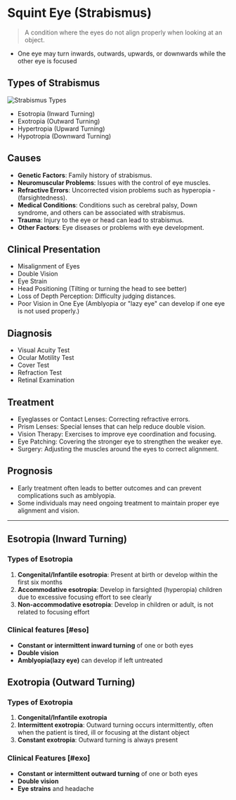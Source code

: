 # Squint Eye (Strabismus)

> A condition where the eyes do not align properly when looking at an object.

- One eye may turn inwards, outwards, upwards, or downwards while the other eye is focused

## Types of Strabismus

![Strabismus Types](/ophthalmology/strabismus.jpeg)

- Esotropia (Inward Turning)
- Exotropia (Outward Turning)
- Hypertropia (Upward Turning)
- Hypotropia (Downward Turning)

## Causes

- **Genetic Factors**: Family history of strabismus.
- **Neuromuscular Problems**: Issues with the control of eye muscles.
- **Refractive Errors**: Uncorrected vision problems such as hyperopia -(farsightedness).
- **Medical Conditions**: Conditions such as cerebral palsy, Down syndrome, and others can be associated with strabismus.
- **Trauma**: Injury to the eye or head can lead to strabismus.
- **Other Factors**: Eye diseases or problems with eye development.

## Clinical Presentation

- Misalignment of Eyes
- Double Vision
- Eye Strain
- Head Positioning (Tilting or turning the head to see better)
- Loss of Depth Perception: Difficulty judging distances.
- Poor Vision in One Eye (Amblyopia or "lazy eye" can develop if one eye is not used properly.)

## Diagnosis

- Visual Acuity Test
- Ocular Motility Test
- Cover Test
- Refraction Test
- Retinal Examination

## Treatment

- Eyeglasses or Contact Lenses: Correcting refractive errors.
- Prism Lenses: Special lenses that can help reduce double vision.
- Vision Therapy: Exercises to improve eye coordination and focusing.
- Eye Patching: Covering the stronger eye to strengthen the weaker eye.
- Surgery: Adjusting the muscles around the eyes to correct alignment.

## Prognosis

- Early treatment often leads to better outcomes and can prevent complications such as amblyopia.
- Some individuals may need ongoing treatment to maintain proper eye alignment and vision.

---

## Esotropia (Inward Turning)

### Types of Esotropia

1. **Congenital/Infantile esotropia**: Present at birth or develop within the first six months
1. **Accommodative esotropia**: Develop in farsighted (hyperopia) children due to excessive focusing effort to see clearly
1. **Non-accommodative esotropia**: Develop in children or adult, is not related to focusing effort

### Clinical features [#eso]

- **Constant or intermittent inward turning** of one or both eyes
- **Double vision**
- **Amblyopia(lazy eye)** can develop if left untreated

## Exotropia (Outward Turning)

### Types of Exotropia

1. **Congenital/Infantile exotropia**
1. **Intermittent exotropia**: Outward turning occurs intermittently, often when the patient is tired, ill or focusing at the distant object
1. **Constant exotropia**: Outward turning is always present

### Clinical Features [#exo]

- **Constant or intermittent outward turning** of one or both eyes
- **Double vision**
- **Eye strains** and headache
